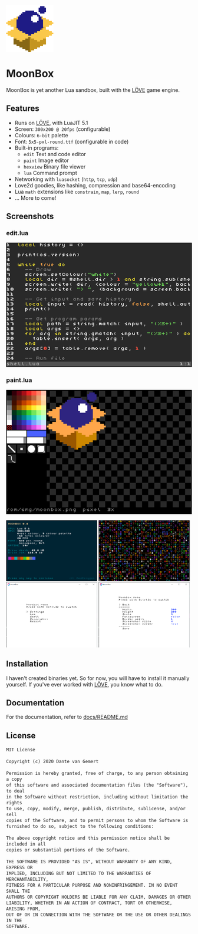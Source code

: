 ![image](docs/res/moonbox-128.png)
# MoonBox
MoonBox is yet another Lua sandbox, built with the [LÖVE][love2d] game engine.

## Features
- Runs on [LÖVE][love2d], with LuaJIT 5.1
- Screen: `300x200 @ 20fps` (configurable)
- Colours: `6-bit` palette
- Font: `5x5-pxl-round.ttf` (configurable in code)
- Built-in programs:
	- `edit` Text and code editor
	- `paint` Image editor
	- `hexview` Binary file viewer
	- `lua` Command prompt
- Networking with `luasocket` (`http`, `tcp`, `udp`)
- Love2d goodies, like hashing, compression and base64-encoding
- Lua `math` extensions like `constrain`, `map`, `lerp`, `round`
- ... More to come!

## Screenshots

### edit.lua  
![edit.lua](docs/res/edit.png)

### paint.lua  
![paint.lua](docs/res/paint.png)

<img src="docs/res/about.png" width="49%">
<img src="docs/res/charnoise.png" width="49%">
<img src="docs/res/menu.png" width="49%">
<img src="docs/res/settings.png" width="49%">

## Installation
I haven't created binaries yet. So for now, you will have to install it manually yourself.
If you've ever worked with [LÖVE][love2d], you know what to do.

## Documentation
For the documentation, refer to [docs/README.md](docs/readme.md)

## License
```
MIT License

Copyright (c) 2020 Dante van Gemert

Permission is hereby granted, free of charge, to any person obtaining a copy
of this software and associated documentation files (the "Software"), to deal
in the Software without restriction, including without limitation the rights
to use, copy, modify, merge, publish, distribute, sublicense, and/or sell
copies of the Software, and to permit persons to whom the Software is
furnished to do so, subject to the following conditions:

The above copyright notice and this permission notice shall be included in all
copies or substantial portions of the Software.

THE SOFTWARE IS PROVIDED "AS IS", WITHOUT WARRANTY OF ANY KIND, EXPRESS OR
IMPLIED, INCLUDING BUT NOT LIMITED TO THE WARRANTIES OF MERCHANTABILITY,
FITNESS FOR A PARTICULAR PURPOSE AND NONINFRINGEMENT. IN NO EVENT SHALL THE
AUTHORS OR COPYRIGHT HOLDERS BE LIABLE FOR ANY CLAIM, DAMAGES OR OTHER
LIABILITY, WHETHER IN AN ACTION OF CONTRACT, TORT OR OTHERWISE, ARISING FROM,
OUT OF OR IN CONNECTION WITH THE SOFTWARE OR THE USE OR OTHER DEALINGS IN THE
SOFTWARE.
```



[love2d]: https://love2d.org
[cc]: https://computercraft.cc